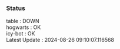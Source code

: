 ### Status


table : DOWN  
hogwarts : OK  
icy-bot : OK  
Latest Update : 2024-08-26 09:10:07.116568
